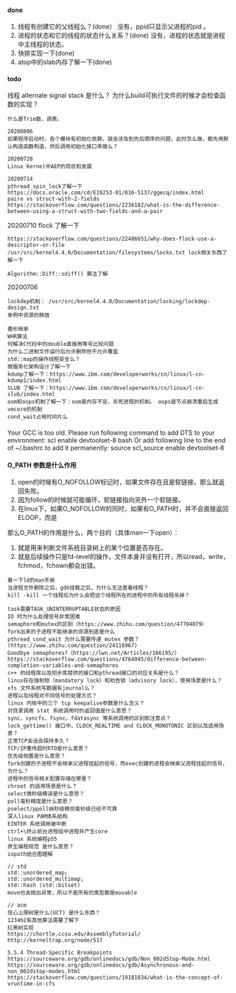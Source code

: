 #### done
1. 线程有创建它的父线程么？(done） 没有，ppid只显示父进程的pid 。
1. 进程的状态和它的线程的状态什么关系？(done) 没有，进程的状态就是进程中主线程的状态。
1. 快排实现一下(done)
1. atop中的slab内存了解一下(done)

#### todo

线程 alternate signal stack 是什么？
为什么build可执行文件的时候才会检查函数的实现？
```
什么是Trie数，调表。

20200806
如果程序启动时，各个模块有初始化依赖，就会涉及到先后顺序的问题，此时怎么做，都先用默认构造函数构造，然后调用初始化接口来做么？

20200728
Linux Kernel中AEP的现状和发展

20200714
pthread_spin_lock了解一下
https://docs.oracle.com/cd/E19253-01/816-5137/ggecq/index.html
paire vs struct-with-2-fields
https://stackoverflow.com/questions/2236182/what-is-the-difference-between-using-a-struct-with-two-fields-and-a-pair
```

20200710 flock 了解一下 
```
https://stackoverflow.com/questions/22486651/why-does-flock-use-a-descriptor-or-file
/usr/src/kernel4.4.0/Documentation/filesystems/locks.txt lock相关东西了解一下
```
```
Algorithm::Diff::sdiff() 算法了解
```
20200706
```
lockdep机制： /usr/src/kernel4.4.0/Documentation/locking/lockdep-design.txt
单例中资源的释放
```

```
菱形继承
WHR算法
何解决C代码中的double直接用等号比较问题
为什么二进制文件运行后允许删除但不允许覆盖
std::map的操作线程安全么？
微服务化架构设计了解一下
kdump了解一下：https://www.ibm.com/developerworks/cn/linux/l-cn-kdump1/index.html
SLUB 了解一下：https://www.ibm.com/developerworks/cn/linux/l-cn-slub/index.html
oom和oops机制了解一下：oom是内存不足，杀死进程的机制。 oops是节点崩溃重启生成vmcore的机制
cond_wait占用时间片么
```

####
Your GCC is too old. Please run following command to add DTS to your environment:
scl enable devtoolset-8 bash
Or add following line to the end of ~/.bashrc to add it permanently:
source scl_source enable devtoolset-8


#### O_PATH 参数是什么作用
1. open的时候有O_NOFOLLOW标记时，如果文件存在且是软链接，那么就返回失败。
1. 因为follow的时候就可能循环，软链接指向另外一个软链接。
1. 在linux下，如果O_NOFOLLOW的同时，如果有O_PATH时，并不会直接返回ELOOP，而是

那么O_PATH的作用是什么，两个目的（具体man一下open）：
1. 就是用来判断文件系统目录树上的某个位置是否存在。
1. 就是后续操作只是fd-level的操作，文件本身并没有打开，所以read，write，fchmod，fchown都会出错。

```
看一下ld的man手册
当进程文件删除之后，gdb挂载之后，为什么无法查看线程？
kill -kill 一个线程后为什么会把这个线程所在的进程中的所有线程杀掉？

task需要TASK_UNINTERRUPTABLE状态的原因
IO 时为什么处理信号非常困难
semaphore和mutex的区别（https://www.zhihu.com/question/47704079）
fork出来的子进程不能继承的资源到底是什么
pthread_cond_wait 为什么需要传递 mutex 参数？(https://www.zhihu.com/question/24116967)
Goodbye semaphores?（https://lwn.net/Articles/166195/）
https://stackoverflow.com/questions/4764945/difference-between-completion-variables-and-semaphores
c++ 的线程库以及同步库提供的接口和pthread接口的对应关系是什么？
linux存在强制锁（mandatory lock）和劝告锁（advisory lock），使用场景是什么？
xfs 文件系统写数据有journal么？
进程以及线程对不同信号的处理方式？
linux 内核中的三个 tcp keepalive参数是什么含义？
对目录调用 stat 系统调用时的返回值是什么意思？
sync，syncfs，fsync，fdatasync 等系统调用的区别和注意点？
lock_gettime() 接口中，CLOCK_REALTIME and CLOCK_MONOTONIC 区别以及适用场景？
正常TCP会话会保持多久？
TCP/IP重传超时RTO是什么意思？
优先级倒置是什么意思？
fork创建的子进程不会继承父进程挂起的信号，而exec创建的进程会继承父进程挂起的信号，为什么？
进程中的信号相关配置存储在哪里？
chroot 的适用场景是什么？
select微秒级精读是什么意思？
poll毫秒精度是什么意思？
pselect/ppoll纳秒级精但毫秒级已经不可靠
深入linux PAM体系结构    
EINTER 系统调用被中断    
ctrl+\终止前台进程组中进程并产生core
linux 系统编程p55
原生编程规范 是什么意思？
iopath结合图理解

// std
std::unordered_map;
std::unordered_multimap;
std::hash (std::bitset)
move也会抛出异常，所以不是所有的类型都是movable

// acm
信心上限树是什么(UCT) 是什么东西？
1234b2有其他算法需要了解下
红黑树实现
https://chortle.ccsu.edu/AssemblyTutorial/   
http://kerneltrap.org/node/517

5.5.4 Thread-Specific Breakpoints
https://sourceware.org/gdb/onlinedocs/gdb/Non_002dStop-Mode.html
https://sourceware.org/gdb/onlinedocs/gdb/Asynchronous-and-non_002dstop-modes.html
https://stackoverflow.com/questions/19181834/what-is-the-concept-of-vruntime-in-cfs
```
